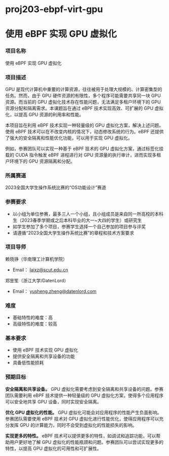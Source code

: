 # proj203-ebpf-virt-gpu
# 使用 eBPF 实现 GPU 虚拟化

### 项目名称

使用 eBPF 实现 GPU 虚拟化

### 项目描述

GPU 是现代计算机中重要的计算资源，往往被用于处理大规模的、计算密集型的任务。然而，由于 GPU 硬件资源的有限性，多个程序可能需要共享同一块 GPU 资源。而当前的 GPU 虚拟化技术存在性能问题，无法满足多租户环境下的 GPU 资源分配和隔离需求。本课题旨在通过 eBPF 技术实现高效、可扩展的 GPU 虚拟化，以提高 GPU 资源的利用率和性能。

本项目旨在利用 eBPF 技术实现一种轻量级的 GPU 虚拟化方案，解决上述问题。使用 eBPF 技术可以在不改变内核的情况下，动态修改系统的行为。eBPF 还提供了强大的安全隔离和性能优化功能，可以用于实现 GPU 虚拟化。

例如，参赛团队可以实现一种基于 eBPF 技术的 GPU 虚拟化方案，通过标签化挂载的 CUDA 指令触发 eBPF 进程进行对 GPU 资源量的执行审计，进而实现多租户环境下的 GPU 资源隔离和分配。

### 所属赛道

2023全国大学生操作系统比赛的“OS功能设计”赛道

### 参赛要求

- 以小组为单位参赛，最多三人一个小组，且小组成员是来自同一所高校的本科生（2023春季学期或之后本科毕业的大一~大四的学生）或研究生
- 如学生参加了多个项目，参赛学生选择一个自己参加的项目参与评奖
- 请遵循“2023全国大学生操作系统比赛”的章程和技术方案要求

### 项目导师

赖晓铮（华南理工计算机学院）

- Email： [laixz@scut.edu.cn](mailto:laixz@scut.edu.cn)

郑昱笙（浙江大学/DatenLord）

- Email： [yusheng.zheng@datenlord.com](mailto:yusheng.zheng@datenlord.com)

### 难度

- 基础特性的难度：高
- 高级特性的难度：较高

### 基本要求

- 使用 eBPF 技术实现 GPU 虚拟化
- 提供安全隔离和共享设备的功能
- 具备低性能损耗

### 预期目标

**安全隔离和共享设备。** GPU 虚拟化需要考虑到安全隔离和共享设备的问题。参赛团队需要利用 eBPF 技术提供一种轻量级的 GPU 虚拟化方案，使得多个应用程序可以安全地共享 GPU 设备，同时实现安全隔离。

**优化 GPU 虚拟化的性能。** GPU 虚拟化可能会对应用程序的性能产生负面影响。参赛团队需要使用 eBPF 技术对 GPU 虚拟化进行性能优化，使得应用程序可以充分发挥 GPU 的计算能力，同时不会受到虚拟化的性能损失的影响。

**实现更多的特性。** eBPF 技术可以提供更多的特性，如调试和追踪功能，可以帮助用户更好地了解 GPU 虚拟化的性能瓶颈和问题。参赛团队可以尝试实现更多的特性，以提高 GPU 虚拟化的可用性和可扩展性。
